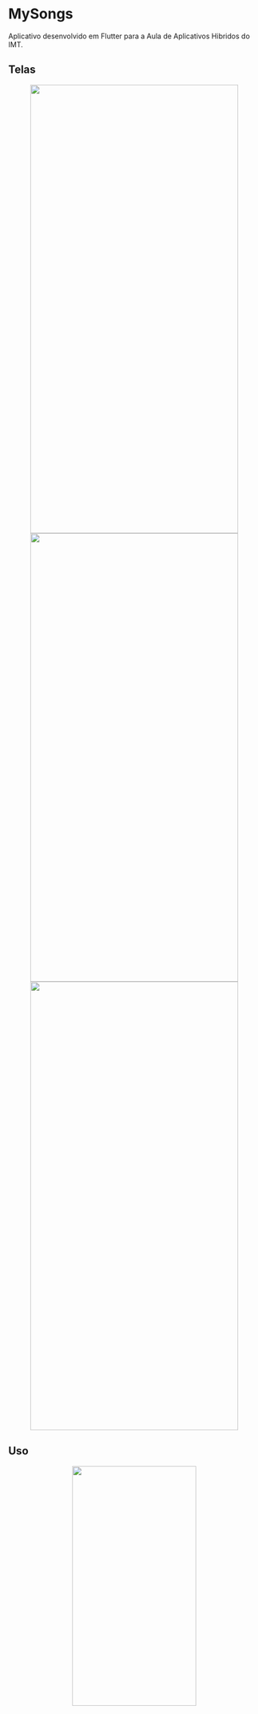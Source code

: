 # MySongs

Aplicativo desenvolvido em Flutter para a Aula de Aplicativos Hibridos do IMT.


## Telas

<p align="center">
  <img width="416" height="898" src="https://i.imgur.com/lVzsLdI.png">
   <img width="416" height="898" src="https://i.imgur.com/HIwjHtP.png">
   <img width="416" height="898" src="https://i.imgur.com/ptDAkB9.png">
</p>

## Uso
<p align="center">
 <img width="248" height="480" src="https://media1.giphy.com/media/jsB78EFeluEhwyMZ3N/giphy.gif">
</p>
